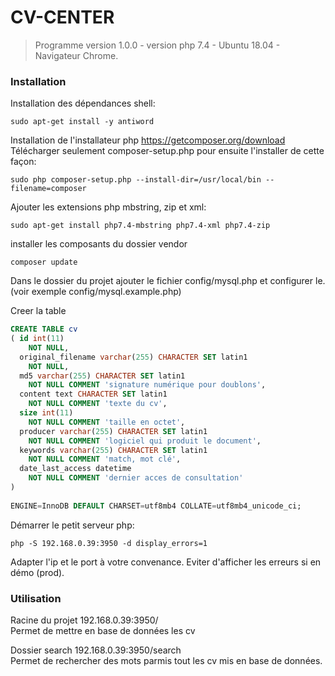 # CV-CENTER

> Programme version 1.0.0 - version php 7.4 - Ubuntu 18.04 - Navigateur Chrome.

### Installation
Installation des dépendances shell: 
```shell
sudo apt-get install -y antiword
```

Installation de l'installateur php https://getcomposer.org/download  
Télécharger seulement composer-setup.php pour ensuite l'installer de cette façon: 
```shell
sudo php composer-setup.php --install-dir=/usr/local/bin --filename=composer
```

Ajouter les extensions php mbstring, zip et xml: 
```shell
sudo apt-get install php7.4-mbstring php7.4-xml php7.4-zip
```

installer les composants du dossier vendor 
```shell
composer update
```

Dans le dossier du projet ajouter le fichier config/mysql.php et configurer le. (voir exemple config/mysql.example.php)

Creer la table

```sql
CREATE TABLE cv 
( id int(11) 
    NOT NULL, 
  original_filename varchar(255) CHARACTER SET latin1 
    NOT NULL,
  md5 varchar(255) CHARACTER SET latin1 
    NOT NULL COMMENT 'signature numérique pour doublons',
  content text CHARACTER SET latin1 
    NOT NULL COMMENT 'texte du cv',  
  size int(11) 
    NOT NULL COMMENT 'taille en octet',  
  producer varchar(255) CHARACTER SET latin1 
    NOT NULL COMMENT 'logiciel qui produit le document',  
  keywords varchar(255) CHARACTER SET latin1 
    NOT NULL COMMENT 'match, mot clé',  
  date_last_access datetime 
    NOT NULL COMMENT 'dernier acces de consultation' 
) 
    
ENGINE=InnoDB DEFAULT CHARSET=utf8mb4 COLLATE=utf8mb4_unicode_ci;
```

Démarrer le petit serveur php: 
```shell
php -S 192.168.0.39:3950 -d display_errors=1 
```
Adapter l'ip et le port à votre convenance. Eviter d'afficher les erreurs si en démo (prod).

### Utilisation
Racine du projet 192.168.0.39:3950/  
Permet de mettre en base de données les cv

Dossier search 192.168.0.39:3950/search  
Permet de rechercher des mots parmis tout les cv mis en base de données.